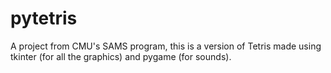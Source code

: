 # pytetris

A project from CMU's SAMS program, this is a version of Tetris made using tkinter (for all the graphics) and pygame (for sounds).
